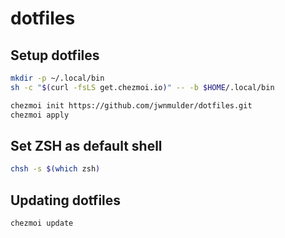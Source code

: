 # dotfiles

## Setup dotfiles 

```bash
mkdir -p ~/.local/bin
sh -c "$(curl -fsLS get.chezmoi.io)" -- -b $HOME/.local/bin

chezmoi init https://github.com/jwnmulder/dotfiles.git
chezmoi apply
```

## Set ZSH as default shell

```bash
chsh -s $(which zsh)
```

## Updating dotfiles

```bash
chezmoi update
```
